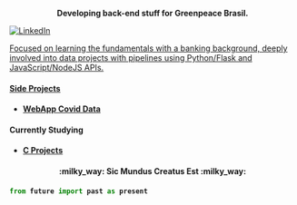 <p align="center" style="font-weight:bold" >Developing back-end stuff for Greenpeace Brasil.<p>
<a href="https://www.linkedin.com/in/matheus-rugolo-299a95a0/" target="_blank"><img src="https://img.shields.io/badge/LinkedIn-%230077B5.svg?&style=flat-square&logo=linkedin&logoColor=white" alt="LinkedIn">
  
<p>Focused on learning the fundamentals with a banking background, deeply involved into data projects with pipelines using Python/Flask and JavaScript/NodeJS APIs.</p>

<h4>Side Projects<h4>
  
- [WebApp Covid Data](https://brasil-covid.herokuapp.com/)
  
<h4>Currently Studying<h4>
  
- [C Projects](https://github.com/rby90/Project-Based-Tutorials-in-C)
  
  
<h4 align="center">:milky_way: Sic Mundus Creatus Est :milky_way:<h4> 
  
```python
from future import past as present
```


